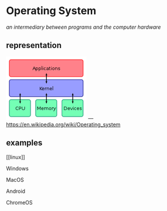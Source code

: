 # Operating System

_an intermediary between programs and the computer hardware_

## representation

![](20220813134253.png) &mdash; <https://en.wikipedia.org/wiki/Operating_system>

## examples

[[linux]]

Windows

MacOS

Android

ChromeOS
